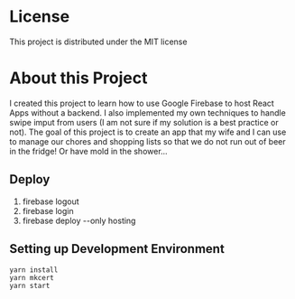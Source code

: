 # License
This project is distributed under the MIT license

# About this Project
I created this project to learn how to use Google Firebase to host React Apps without a backend. I also implemented my own techniques to handle swipe imput from users (I am not sure if my solution is a best practice or not).
The goal of this project is to create an app that my wife and I can use to manage our chores and shopping lists so that we do not run out of beer in the fridge! Or have mold in the shower...

## Deploy
1. firebase logout
2. firebase login
3. firebase deploy --only hosting

## Setting up Development Environment
```
yarn install
yarn mkcert
yarn start
```
